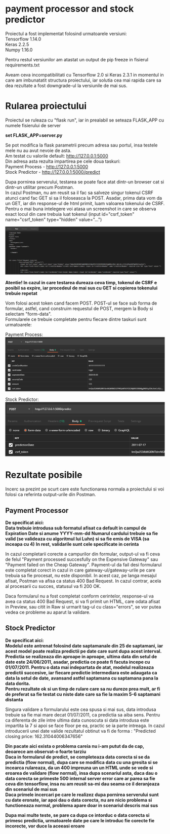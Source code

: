 # payment processor and stock predictor

Proiectul a fost implementat folosind urmatoarele versiuni:  
Tensorflow 1.14.0  
Keras 2.2.5  
Numpy 1.16.0  
  
Pentru restul versiunilor am atastat un output de pip freeze in fisierul requirements.txt

Aveam ceva incompatibilitati cu Tensorflow 2.0 si Keras 2.3.1 in momentul in care am imbunatatit structura proiectului, iar solutia cea mai rapida care sa dea rezultate a fost downgrade-ul la versiunile de mai sus.

# Rularea proiectului  
Proiectul se ruleaza cu "flask run", iar in prealabil se seteaza FLASK_APP cu numele fisierului de server  
  
**set FLASK_APP=server.py**  
  
Se pot modifica la flask parametrii precum adresa sau portul, insa testele mele nu au avut nevoie de asta.  
Am testat cu valorile default: http://127.0.0.1:5000  
Din adresa asta rezulta impartirea pe cele doua taskuri:  
Payment Process - http://127.0.0.1:5000  
Stock Predictor - http://127.0.0.1:5000/predict  

Dupa pornirea serverului, testarea se poate face atat dintr-un browser cat si dintr-un utilitar precum Postman.  
In cazul Postman, nu am reusit sa il fac sa salveze singur tokenul CSRF atunci cand fac GET si sa il foloseasca la POST.
Asadar, prima data vom da un GET, iar din response-ul de html primit, luam valoarea tokenului de CSRF. Pentru o mai buna intelegere voi atasa un screenshot in care se observa exact locul din care trebuia luat tokenul (input id="csrf_token" name="csrf_token" type="hidden" value="...")  

![Raw CSRF](/Images/raw_csrf.png)  
  
**Atentie! In cazul in care testarea dureaza ceva timp, tokenul de CSRF e posibil sa expire, iar procedeul de mai sus cu GET si copierea tokenului trebuie repetat**  
  
  
Vom folosi acest token cand facem POST. POST-ul se face sub forma de formular, astfel, cand construim requestul de POST, mergem la Body si selectam "form-data".  
Formularele ce trebuie completate pentru fiecare dintre taskuri sunt urmatoarele:  
  
Payment Process:  
![FORM_Pay](/Images/form_payment.png)  
  
Stock Predictor:  
![FORM_Pred](/Images/form_predict.png)
  
  
# Rezultate posibile
Incerc sa prezint pe scurt care este functionarea normala a proiectului si voi folosi ca referinta output-urile din Postman.
## Payment Processor
  
**De specificat aici:**  
**Data trebuie introdusa sub formatul afisat ca default in campul de Expiration Date si anume YYYY-mm-dd**
**Numarul cardului trebuie sa fie valid (se valideaza cu algoritmul lui Luhn) si sa fie emis de VISA (sa inceapa cu 4)**
**In rest, validarile sunt cele specificate in cerinta**
  
In cazul completarii corecte a campurilor din formular, output-ul va fi ceva de felul "Payment processed succesfully on the Expensive Gateway" sau "Payment failed on the Cheap Gateway". Payment-ul da fail desi formularul este completat corect in cazul in care gateway-ul/gateway-urile pe care trebuia sa fie procesat, nu este disponibil. In acest caz, pe langa mesajul afisat, Postman va afisa ca status 400 Bad Request. In cazul contrar, acela al procesarii cu succes, statusul va fi 200 OK.  
  
Daca formularul nu a fost completat conform cerintelor, response-ul va avea ca status 400 Bad Request, si va fi primit un HTML, care odata afisat in Preview, sau citit in Raw si urmarit tag-ul cu class="errors", se vor putea vedea ce probleme au aparut la validare.

## Stock Predictor
  
**De specificat aici:**  
**Modelul este antrenat folosind date saptamanale din 25 de saptamani, iar acest model poate realiza predictii pe date care sunt dupa acest interval. Predictia se realizeaza din aproape in aproape, ultima data din setul de date este 24/06/2011, asadar, predictia ce poate fi facuta incepe cu 01/07/2011. Pentru o data mai indepartata de atat, modelul realizeaza predictii succesive, iar fiecare predictie intermediara este adaugata ca data la setul de date, avansand astfel saptamana cu saptamana pana la data dorita.**  
**Pentru rezultate ok si un timp de rulare care sa nu dureze prea mult, ar fi de preferat sa fie testat cu niste date care sa fie la maxim 5-6 saptamani distanta**
  
Singura validare a formularului este cea spusa si mai sus, data introdusa trebuie sa fie mai mare decat 01/07/2011, ca predictia sa aiba sens. Pentru ca diferenta de zile intre ultima data cunoscuta si data introdusa este impartita la 7 si apoi se face floor pe ea, practic se ia parte intreaga. In cazul introducerii unei date valide rezultatul obtinut va fi de forma : "Predicted closing price: 162.31044006347656"  
  
**Din pacate aici exista o problema careia nu i-am putut da de cap, deoarece am observat-o foarte tarziu**  
**Daca in formularul de predict, se completeaza data corecta si se da predictia (flow normal), dupa care se modifica data cu una gresita si se incearca rulareaza, da un 400 impreuna un un HTML unde se vede si eroarea de validare (flow normal), insa dupa scenariul asta, daca dau o data corecta se primeste 500 internal server error care ar parea sa fie ceva din tensorflow, insa nu am reusit sa-mi dau seama ce il deranjeaza din scenariul de mai sus**  
**Daca primele incercari pe care le realizez dupa pornirea serverului sunt cu date eronate, iar apoi dau o data corecta, nu are nicio problema si functioneaza normal, problema apare doar in scenariul descris mai sus**

**Dupa mai multe teste, se pare ca dupa ce intorduc o data corecta si primesc predictia, urmatoarele date pe care le introduc fie corecte fie incorecte, vor duce la aceeasi eroare**


